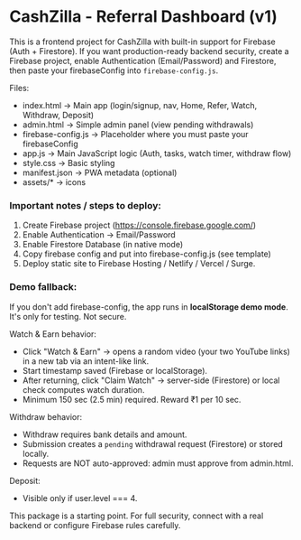 # CashZilla - Referral Dashboard (v1)
This is a frontend project for CashZilla with built-in support for Firebase (Auth + Firestore).
If you want production-ready backend security, create a Firebase project, enable Authentication (Email/Password)
and Firestore, then paste your firebaseConfig into `firebase-config.js`.

Files:
- index.html           -> Main app (login/signup, nav, Home, Refer, Watch, Withdraw, Deposit)
- admin.html           -> Simple admin panel (view pending withdrawals)
- firebase-config.js   -> Placeholder where you must paste your firebaseConfig
- app.js               -> Main JavaScript logic (Auth, tasks, watch timer, withdraw flow)
- style.css            -> Basic styling
- manifest.json        -> PWA metadata (optional)
- assets/*             -> icons

### Important notes / steps to deploy:
1. Create Firebase project (https://console.firebase.google.com/)
2. Enable Authentication -> Email/Password
3. Enable Firestore Database (in native mode)
4. Copy firebase config and put into firebase-config.js (see template)
5. Deploy static site to Firebase Hosting / Netlify / Vercel / Surge.

### Demo fallback:
If you don't add firebase-config, the app runs in **localStorage demo mode**. It's only for testing. Not secure.

Watch & Earn behavior:
- Click "Watch & Earn" -> opens a random video (your two YouTube links) in a new tab via an intent-like link.
- Start timestamp saved (Firebase or localStorage).
- After returning, click "Claim Watch" -> server-side (Firestore) or local check computes watch duration.
- Minimum 150 sec (2.5 min) required. Reward ₹1 per 10 sec.

Withdraw behavior:
- Withdraw requires bank details and amount.
- Submission creates a `pending` withdrawal request (Firestore) or stored locally.
- Requests are NOT auto-approved: admin must approve from admin.html.

Deposit:
- Visible only if user.level === 4.

This package is a starting point. For full security, connect with a real backend or configure Firebase rules carefully.
